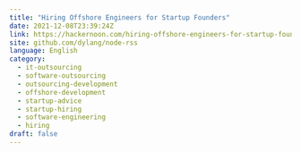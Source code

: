 ```yaml
---
title: "Hiring Offshore Engineers for Startup Founders"
date: 2021-12-08T23:39:24Z
link: https://hackernoon.com/hiring-offshore-engineers-for-startup-founders?source=rss&utm_medium=RSS&utm_source=news.12bit.vn
site: github.com/dylang/node-rss
language: English
category:
  - it-outsourcing
  - software-outsourcing
  - outsourcing-development
  - offshore-development
  - startup-advice
  - startup-hiring
  - software-engineering
  - hiring
draft: false
---
```

